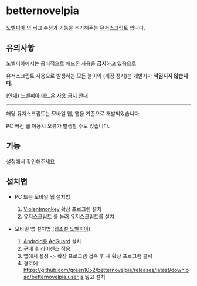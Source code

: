 # betternovelpia

[노벨피아](https://novelpia.com/) 의 버그 수정과 기능을 추가해주는  [유저스크립트](https://en.wikipedia.org/wiki/Userscript) 입니다.

## 유의사항

노벨피아에서는 공식적으로 애드온 사용을 **금지**하고 있음으로

유저스크립트 사용으로 발생하는 모든 불이익 (계정 정지)는 개발자가 **책임지지 않습니다**.

[(안내) 노벨피아 애드온 사용 금지 안내](https://novelpia.com/notice/all/view_559835)

<hr>

해당 유저스크립트는 모바일 웹, 앱을 기준으로 개발되었습니다.

PC 버전 웹 이용시 오류가 발생할 수도 있습니다.

## 기능

설정에서 확인해주세요

## 설치법

* PC 또는 모바일 웹 설치법
    1. [Violentmonkey](https://violentmonkey.github.io/get-it/) 확장 프로그렘 설치
    2. [유저스크립트](https://github.com/green1052/betternovelpia/releases/latest/download/betternovelpia.user.js) 를 눌러
       유저스크립트를 설치


* 모바일 앱 설치법 [(웹소설 노벨피아)](https://play.google.com/store/apps/details?id=com.novelpia.android.me)
    1. [Android용 AdGuard](https://adguard.com/ko/adguard-android/overview.html) 설치
    2. 구매 후 라이센스 적용
    3. 앱에서 설정 -> 확장 프로그램 접속 후 새 확장 프로그램 클릭
    4. 경로에 https://github.com/green1052/betternovelpia/releases/latest/download/betternovelpia.user.js 넣고 설치